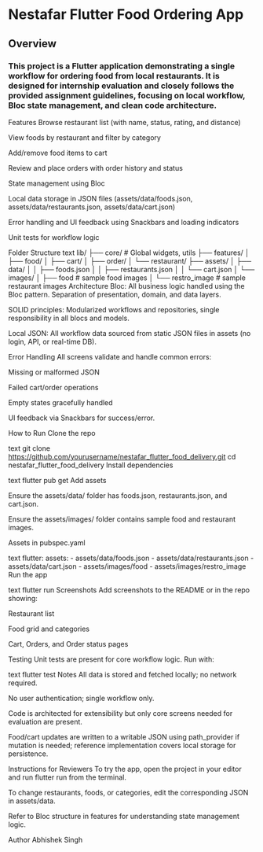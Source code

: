 
# Nestafar Flutter Food Ordering App
## Overview
### This project is a Flutter application demonstrating a single workflow for ordering food from local restaurants. It is designed for internship evaluation and closely follows the provided assignment guidelines, focusing on local workflow, Bloc state management, and clean code architecture.

Features
Browse restaurant list (with name, status, rating, and distance)

View foods by restaurant and filter by category

Add/remove food items to cart

Review and place orders with order history and status

State management using Bloc

Local data storage in JSON files (assets/data/foods.json, assets/data/restaurants.json, assets/data/cart.json)

Error handling and UI feedback using Snackbars and loading indicators

Unit tests for workflow logic

Folder Structure
text
lib/
 ├── core/                 # Global widgets, utils
 ├── features/
 │    ├── food/
 │    ├── cart/
 │    ├── order/
 │    └── restaurant/
 ├── assets/
 │    ├── data/
 │    │     ├── foods.json
 │    │     ├── restaurants.json
 │    │     └── cart.json
 │    └── images/
 │          ├── food             # sample food images
 │          └── restro_image     # sample restaurant images
Architecture
Bloc: All business logic handled using the Bloc pattern. Separation of presentation, domain, and data layers.

SOLID principles: Modularized workflows and repositories, single responsibility in all blocs and models.

Local JSON: All workflow data sourced from static JSON files in assets (no login, API, or real-time DB).

Error Handling
All screens validate and handle common errors:

Missing or malformed JSON

Failed cart/order operations

Empty states gracefully handled

UI feedback via Snackbars for success/error.

How to Run
Clone the repo

text
git clone https://github.com/yourusername/nestafar_flutter_food_delivery.git
cd nestafar_flutter_food_delivery
Install dependencies

text
flutter pub get
Add assets

Ensure the assets/data/ folder has foods.json, restaurants.json, and cart.json.

Ensure the assets/images/ folder contains sample food and restaurant images.

Assets in pubspec.yaml

text
flutter:
  assets:
    - assets/data/foods.json
    - assets/data/restaurants.json
    - assets/data/cart.json
    - assets/images/food
    - assets/images/restro_image
Run the app

text
flutter run
Screenshots
Add screenshots to the README or in the repo showing:

Restaurant list

Food grid and categories

Cart, Orders, and Order status pages

Testing
Unit tests are present for core workflow logic. Run with:

text
flutter test
Notes
All data is stored and fetched locally; no network required.

No user authentication; single workflow only.

Code is architected for extensibility but only core screens needed for evaluation are present.

Food/cart updates are written to a writable JSON using path_provider if mutation is needed; reference implementation covers local storage for persistence.

Instructions for Reviewers
To try the app, open the project in your editor and run flutter run from the terminal.

To change restaurants, foods, or categories, edit the corresponding JSON in assets/data.

Refer to Bloc structure in features for understanding state management logic.

Author
Abhishek Singh
